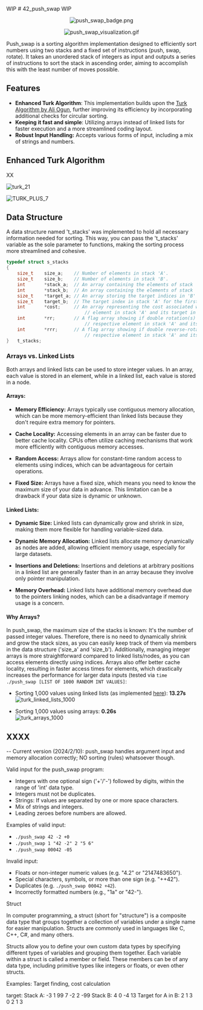 WIP # 42_push_swap WIP

<p align="center">
    <img src="https://github.com/alx-sch/42_push_swap/assets/134595144/795f4f85-b51d-4a21-887a-fcd6369aaa2a"
      alt="push_swap_badge.png" />
</p>

<p align="center">
    <img src="https://github.com/alx-sch/42_push_swap/assets/134595144/89df423e-ee54-4232-adeb-77492f19fd20"
      alt="push_swap_visualization.gif" />
</p>

Push_swap is a sorting algorithm implementation designed to efficiently sort numbers using two stacks and a fixed set of instructions (push, swap, rotate).
It takes an unordered stack of integers as input and outputs a series of instructions to sort the stack in ascending order, aiming to accomplish this with the least number of moves possible.

## Features
- **Enhanced Turk Algorithm**: This implementation builds upon the [Turk Algorithm by Ali Ogun](https://medium.com/@ayogun/push-swap-c1f5d2d41e97), further improving its efficiency by incorporating additional checks for circular sorting.
- **Keeping it fast and simple**: Utilizing arrays instead of linked lists for faster execution and a more streamlined coding layout.
- **Robust Input Handling:** Accepts various forms of input, including a mix of strings and numbers.

## Enhanced Turk Algorithm

XX


![turk_21](https://github.com/alx-sch/42_push_swap/assets/134595144/134c8fb0-29b6-44c0-9444-7582254bc446)

![TURK_PLUS_7](https://github.com/alx-sch/42_push_swap/assets/134595144/88016e7e-e75c-462c-9954-9e9dbb6e66ff)


## Data Structure

A data structure named 't_stacks' was implemented to hold all necessary information needed for sorting. This way, you can pass the 't_stacks' variable as the sole parameter to functions, making the sorting process more streamlined and cohesive.
```C
typedef struct s_stacks
{
	size_t    size_a;    // Number of elements in stack 'A'.
	size_t    size_b;    // Number of elements in stack 'B'.
	int       *stack_a;  // An array containing the elements of stack 'A'.
	int       *stack_b;  // An array containing the elements of stack 'B'.
	size_t    *target_a; // An array storing the target indices in 'B' for each element in 'A'.
	size_t    target_b;  // The target index in stack 'A' for the first element in stack 'B'.
	int       *cost;     // An array representing the cost associated with moving respective
                             // element in stack 'A' and its target in stack 'B' to the top.
	int       *rr;       // A flag array showing if double rotation(s) is the cheapest way to move
                             // respective element in stack 'A' and its target in stack 'B' to the top.
	int       *rrr;      // A flag array showing if double reverse-rotation(s) is the cheapest way to move
                             // respective element in stack 'A' and its target in stack 'B' to the top.
}	t_stacks;
```
### Arrays vs. Linked Lists

Both arrays and linked lists can be used to store integer values. In an array, each value is stored in an element, while in a linked list, each value is stored in a node.  

#### Arrays:
- **Memory Efficiency:** Arrays typically use contiguous memory allocation, which can be more memory-efficient than linked lists because they don't require extra memory for pointers.

- **Cache Locality:** Accessing elements in an array can be faster due to better cache locality. CPUs often utilize caching mechanisms that work more efficiently with contiguous memory accesses.

- **Random Access:** Arrays allow for constant-time random access to elements using indices, which can be advantageous for certain operations.

- **Fixed Size:** Arrays have a fixed size, which means you need to know the maximum size of your data in advance. This limitation can be a drawback if your data size is dynamic or unknown.

#### Linked Lists:

- **Dynamic Size:** Linked lists can dynamically grow and shrink in size, making them more flexible for handling variable-sized data.

- **Dynamic Memory Allocation:** Linked lists allocate memory dynamically as nodes are added, allowing efficient memory usage, especially for large datasets.

- **Insertions and Deletions:** Insertions and deletions at arbitrary positions in a linked list are generally faster than in an array because they involve only pointer manipulation.

- **Memory Overhead:** Linked lists have additional memory overhead due to the pointers linking nodes, which can be a disadvantage if memory usage is a concern.

#### Why Arrays?

In push_swap, the maximum size of the stacks is known: It's the number of passed integer values. Therefore, there is no need to dynamically shrink and grow the stack sizes, as you can easily keep track of them via members in the data structure ('size_a' and 'size_b'). Additionally, managing integer arrays is more straightforward compared to linked lists/nodes, as you can access elements directly using indices. Arrays also offer better cache locality, resulting in faster access times for elements, which drastically increases the performance for larger data inputs (tested via `time ./push_swap [LIST OF 1000 RANDOM INT VALUES]`:

- Sorting 1,000 values using linked lists (as implemented [here](https://github.com/ayogun/push_swap)): **13.27s**
	![turk_linked_lists_1000](https://github.com/alx-sch/42_push_swap/assets/134595144/ecc05b0a-233a-48a1-ad85-21639894a8c1)

- Sorting 1,000 values using arrays: **0.26s**  
	![turk_arrays_1000](https://github.com/alx-sch/42_push_swap/assets/134595144/e12940f9-ee67-4888-af23-7d209eddb7cd)




## XXXX






-- Current version (2024/2/10): push_swap handles argument input and memory allocation correctly; NO sorting (rules) whatsoever though.

Valid input for the push_swap program:
-	Integers with one optional sign ('+'/'-') followed by digits, within the range of 'int' data type.
-	Integers must not be duplicates.
-	Strings: If values are separated by one or more space characters.
-	Mix of strings and integers.
-	Leading zeroes before numbers are allowed.

Examples of valid input:
-	`./push_swap 42 -2 +0`
-	`./push_swap 1 "42 -2" 2 "5 6"`
-	`./push_swap 00042 -05`

Invalid input:
-	Floats or non-integer numeric values (e.g. "4.2" or "2147483650").
-	Special characters, symbols, or more than one sign (e.g. "++42").
-	Duplicates (e.g. `./push_swap 00042 +42`).
-	Incorrectly formatted numbers (e.g., "1a" or "42-").

Struct

In computer programming, a struct (short for "structure") is a composite data type that groups together a collection of variables under a single name for easier manipulation. Structs are commonly used in languages like C, C++, C#, and many others.

Structs allow you to define your own custom data types by specifying different types of variables and grouping them together. Each variable within a struct is called a member or field. These members can be of any data type, including primitive types like integers or floats, or even other structs.

Examples: Target finding, cost calculation

target:
Stack A: -3 1 99 7 -2 2 -99 
Stack B: 4 0 -4 13 
Target for A in B: 2 1 3 0 2 1 3 

